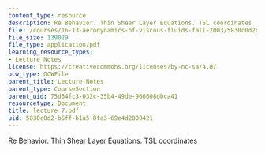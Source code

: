 ```yaml
---
content_type: resource
description: Re Behavior. Thin Shear Layer Equations. TSL coordinates
file: /courses/16-13-aerodynamics-of-viscous-fluids-fall-2003/5830c0d2b5ffb1a58fa369e4d2000421_lecture_7.pdf
file_size: 139029
file_type: application/pdf
learning_resource_types:
- Lecture Notes
license: https://creativecommons.org/licenses/by-nc-sa/4.0/
ocw_type: OCWFile
parent_title: Lecture Notes
parent_type: CourseSection
parent_uid: 75d54fc3-032c-35b4-49de-966608dbca41
resourcetype: Document
title: lecture_7.pdf
uid: 5830c0d2-b5ff-b1a5-8fa3-69e4d2000421
---
```

Re Behavior. Thin Shear Layer Equations. TSL coordinates
